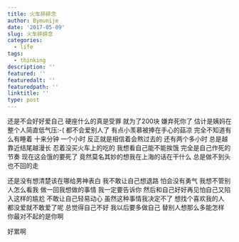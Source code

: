 ```yaml
---
title: 火车碎碎念
author: Bymunije
date: '2017-05-09'
slug: 火车碎碎念
categories:
  - life
tags:
  - thinking
description: ''
featured: ''
featuredalt: ''
featuredpath: ''
linktitle: ''
type: post
---
```

还是不会好好爱自己  硬座什么的真是受罪  就为了200块  嫌弃死你了  估计是姨妈在  整个人简直低气压:-(  都不会爱别人了  有点小羡慕被捧在手心的菇凉  完全不知道有么有睡着  十来分钟  一个小时  反正就是相信着会熬过去的  还有两个多小时  总是越靠近结尾越漫长  忍着没买火车上的吃的  我想看自己能不能挨饿  完全是自己作死的节奏  现在这会饿的要死了  竟然莫名其妙的想我在上海的话在干什么  总是做不到头也不回的走  

还是没有想清楚该在哪给男神表白  我不敢让自己想退路  怕会没有勇气  我想不管别人怎么看我  做一回我想做的事情  我一定要告诉你  然后和自己好好再见怕自己又陷入这样的尴尬   不敢让自己轻易动心  虽然这种事情我决定不了  想找个喜欢我的人  都没爱就不敢爱了呢  总觉得自己不好  我以后要多做自己  替别人想那么多能怎样  你最对不起的是你啊   

好累啊 


